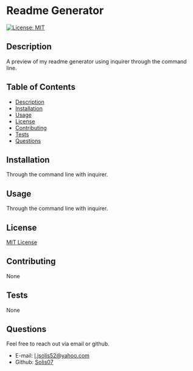 
  # Readme Generator
  [![License: MIT](https://img.shields.io/badge/License-MIT-yellow.svg)](https://opensource.org/licenses/MIT)
  ## Description
  A preview of my readme generator using inquirer through the command line.
  ## Table of Contents
  * [Description](#description)
  * [Installation](#installation)
  * [Usage](#usage)
  * [License](#license)
  * [Contributing](#contributing)
  * [Tests](#tests)
  * [Questions](#questions)
  ## Installation
  Through the command line with inquirer.
  ## Usage
  Through the command line with inquirer.
  ## License
  [MIT License](http://choosealicense.com/licenses/mit/)
  ## Contributing
  None
  ## Tests
  None

  ## Questions
  Feel free to reach out via email or github.
  * E-mail: [l.jsolis52@yahoo.com](mailto:l.jsolis52@yahoo.com)
  * Github: [Solis07](https://github.com/Solis07)
